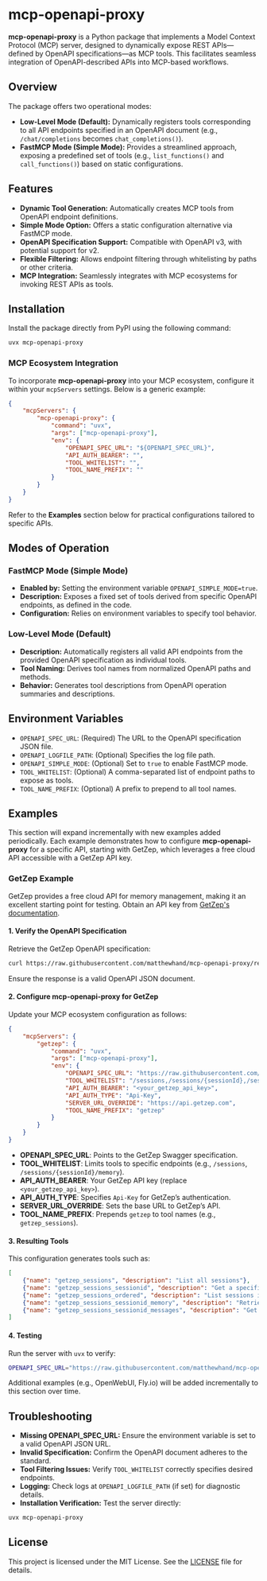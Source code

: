 # mcp-openapi-proxy

**mcp-openapi-proxy** is a Python package that implements a Model Context Protocol (MCP) server, designed to dynamically expose REST APIs—defined by OpenAPI specifications—as MCP tools. This facilitates seamless integration of OpenAPI-described APIs into MCP-based workflows.

## Overview

The package offers two operational modes:

- **Low-Level Mode (Default):** Dynamically registers tools corresponding to all API endpoints specified in an OpenAPI document (e.g., `/chat/completions` becomes `chat_completions()`).
- **FastMCP Mode (Simple Mode):** Provides a streamlined approach, exposing a predefined set of tools (e.g., `list_functions()` and `call_functions()`) based on static configurations.

## Features

- **Dynamic Tool Generation:** Automatically creates MCP tools from OpenAPI endpoint definitions.
- **Simple Mode Option:** Offers a static configuration alternative via FastMCP mode.
- **OpenAPI Specification Support:** Compatible with OpenAPI v3, with potential support for v2.
- **Flexible Filtering:** Allows endpoint filtering through whitelisting by paths or other criteria.
- **MCP Integration:** Seamlessly integrates with MCP ecosystems for invoking REST APIs as tools.

## Installation

Install the package directly from PyPI using the following command:

```bash
uvx mcp-openapi-proxy
```

### MCP Ecosystem Integration

To incorporate **mcp-openapi-proxy** into your MCP ecosystem, configure it within your `mcpServers` settings. Below is a generic example:

```json
{
    "mcpServers": {
        "mcp-openapi-proxy": {
            "command": "uvx",
            "args": ["mcp-openapi-proxy"],
            "env": {
                "OPENAPI_SPEC_URL": "${OPENAPI_SPEC_URL}",
                "API_AUTH_BEARER": "",
                "TOOL_WHITELIST": "",
                "TOOL_NAME_PREFIX": ""
            }
        }
    }
}
```

Refer to the **Examples** section below for practical configurations tailored to specific APIs.

## Modes of Operation

### FastMCP Mode (Simple Mode)

- **Enabled by:** Setting the environment variable `OPENAPI_SIMPLE_MODE=true`.
- **Description:** Exposes a fixed set of tools derived from specific OpenAPI endpoints, as defined in the code.
- **Configuration:** Relies on environment variables to specify tool behavior.

### Low-Level Mode (Default)

- **Description:** Automatically registers all valid API endpoints from the provided OpenAPI specification as individual tools.
- **Tool Naming:** Derives tool names from normalized OpenAPI paths and methods.
- **Behavior:** Generates tool descriptions from OpenAPI operation summaries and descriptions.

## Environment Variables

- `OPENAPI_SPEC_URL`: (Required) The URL to the OpenAPI specification JSON file.
- `OPENAPI_LOGFILE_PATH`: (Optional) Specifies the log file path.
- `OPENAPI_SIMPLE_MODE`: (Optional) Set to `true` to enable FastMCP mode.
- `TOOL_WHITELIST`: (Optional) A comma-separated list of endpoint paths to expose as tools.
- `TOOL_NAME_PREFIX`: (Optional) A prefix to prepend to all tool names.

## Examples

This section will expand incrementally with new examples added periodically. Each example demonstrates how to configure **mcp-openapi-proxy** for a specific API, starting with GetZep, which leverages a free cloud API accessible with a GetZep API key.

### GetZep Example

GetZep provides a free cloud API for memory management, making it an excellent starting point for testing. Obtain an API key from [GetZep's documentation](https://docs.getzep.com/).

#### 1. Verify the OpenAPI Specification

Retrieve the GetZep OpenAPI specification:

```bash
curl https://raw.githubusercontent.com/matthewhand/mcp-openapi-proxy/refs/heads/main/examples/getzep.swagger.json
```

Ensure the response is a valid OpenAPI JSON document.

#### 2. Configure mcp-openapi-proxy for GetZep

Update your MCP ecosystem configuration as follows:

```json
{
    "mcpServers": {
        "getzep": {
            "command": "uvx",
            "args": ["mcp-openapi-proxy"],
            "env": {
                "OPENAPI_SPEC_URL": "https://raw.githubusercontent.com/matthewhand/mcp-openapi-proxy/refs/heads/main/examples/getzep.swagger.json",
                "TOOL_WHITELIST": "/sessions,/sessions/{sessionId},/sessions-ordered,/sessions/{sessionId}/memory,/sessions/{sessionId}/messages",
                "API_AUTH_BEARER": "<your_getzep_api_key>",
                "API_AUTH_TYPE": "Api-Key",
                "SERVER_URL_OVERRIDE": "https://api.getzep.com",
                "TOOL_NAME_PREFIX": "getzep"
            }
        }
    }
}
```

- **OPENAPI_SPEC_URL**: Points to the GetZep Swagger specification.
- **TOOL_WHITELIST**: Limits tools to specific endpoints (e.g., `/sessions`, `/sessions/{sessionId}/memory`).
- **API_AUTH_BEARER**: Your GetZep API key (replace `<your_getzep_api_key>`).
- **API_AUTH_TYPE**: Specifies `Api-Key` for GetZep’s authentication.
- **SERVER_URL_OVERRIDE**: Sets the base URL to GetZep’s API.
- **TOOL_NAME_PREFIX**: Prepends `getzep` to tool names (e.g., `getzep_sessions`).

#### 3. Resulting Tools

This configuration generates tools such as:

```json
[
    {"name": "getzep_sessions", "description": "List all sessions"},
    {"name": "getzep_sessions_sessionid", "description": "Get a specific session by ID"},
    {"name": "getzep_sessions_ordered", "description": "List sessions in order"},
    {"name": "getzep_sessions_sessionid_memory", "description": "Retrieve memory for a session"},
    {"name": "getzep_sessions_sessionid_messages", "description": "Get messages for a session"}
]
```

#### 4. Testing

Run the server with `uvx` to verify:

```bash
OPENAPI_SPEC_URL="https://raw.githubusercontent.com/matthewhand/mcp-openapi-proxy/refs/heads/main/examples/getzep.swagger.json" API_AUTH_BEARER="<your_getzep_api_key>" uvx mcp-openapi-proxy
```

Additional examples (e.g., OpenWebUI, Fly.io) will be added incrementally to this section over time.

## Troubleshooting

- **Missing OPENAPI_SPEC_URL:** Ensure the environment variable is set to a valid OpenAPI JSON URL.
- **Invalid Specification:** Confirm the OpenAPI document adheres to the standard.
- **Tool Filtering Issues:** Verify `TOOL_WHITELIST` correctly specifies desired endpoints.
- **Logging:** Check logs at `OPENAPI_LOGFILE_PATH` (if set) for diagnostic details.
- **Installation Verification:** Test the server directly:

```bash
uvx mcp-openapi-proxy
```

## License

This project is licensed under the MIT License. See the [LICENSE](LICENSE) file for details.